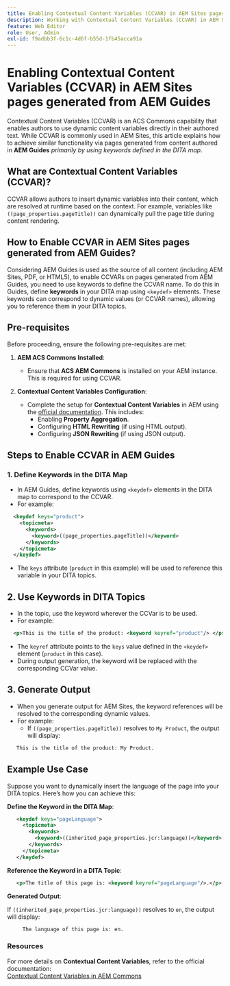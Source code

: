 ```yaml
---
title: Enabling Contextual Content Variables (CCVAR) in AEM Sites pages generated from AEM Guides
description: Working with Contextual Content Variables (CCVAR) in AEM Sites pages generated from AEM Guides
feature: Web Editor
role: User, Admin
exl-id: f9adbb3f-6c1c-4d6f-b55d-1fb45acca91a
---
```

# Enabling Contextual Content Variables (CCVAR) in AEM Sites pages generated from AEM Guides

Contextual Content Variables (CCVAR) is an ACS Commons capability that enables authors to use dynamic content variables directly in their authored text. While CCVAR is commonly used in AEM Sites, this article explains how to achieve similar functionality via pages generated from content authored in **AEM Guides** *primarily by using keywords defined in the DITA map*.


## What are Contextual Content Variables (CCVAR)?

CCVAR allows authors to insert dynamic variables into their content, which are resolved at runtime based on the context. For example, variables like `((page_properties.pageTitle))` can dynamically pull the page title during content rendering.


## How to Enable CCVAR in AEM Sites pages generated from AEM Guides?

Considering AEM Guides is used as the source of all content (including AEM Sites, PDF, or HTML5), to enable CCVARs on pages generated from AEM Guides, you need to use keywords to define the CCVAR name. To do this in Guides, define **keywords** in your DITA map using `<keydef>` elements. These keywords can correspond to dynamic values (or CCVAR names), allowing you to reference them in your DITA topics.


## Pre-requisites

Before proceeding, ensure the following pre-requisites are met:

1. **AEM ACS Commons Installed**:
   - Ensure that **ACS AEM Commons** is installed on your AEM instance. This is required for using CCVAR.

2. **Contextual Content Variables Configuration**:
   - Complete the setup for **Contextual Content Variables** in AEM using the [official documentation](https://adobe-consulting-services.github.io/acs-aem-commons/features/contextual-content-variables/index.html). This includes:
     - Enabling **Property Aggregation**.
     - Configuring **HTML Rewriting** (if using HTML output).
     - Configuring **JSON Rewriting** (if using JSON output).



## Steps to Enable CCVAR in AEM Guides

### 1. Define Keywords in the DITA Map

- In AEM Guides, define keywords using `<keydef>` elements in the DITA map to correspond to the CCVAR.
- For example:

```xml
  <keydef keys="product">
    <topicmeta>
      <keywords>
        <keyword>((page_properties.pageTitle))</keyword>
      </keywords>
    </topicmeta>
  </keydef>
```
  
- The `keys` attribute (`product` in this example) will be used to reference this variable in your DITA topics.


## 2. Use Keywords in DITA Topics

- In the topic, use the keyword wherever the CCVar is to be used.
- For example:

```xml
  <p>This is the title of the product: <keyword keyref="product"/> </p>
```
  
- The `keyref` attribute points to the `keys` value defined in the `<keydef>` element (`product` in this case).
- During output generation, the keyword will be replaced with the corresponding CCVar value.


## 3. Generate Output

- When you generate output for AEM Sites, the keyword references will be resolved to the corresponding dynamic values.
- For example:
  - If `((page_properties.pageTitle))` resolves to `My Product`, the output will display:

```xml
   This is the title of the product: My Product.
```


## Example Use Case

Suppose you want to dynamically insert the language of the page into your DITA topics. Here’s how you can achieve this:

**Define the Keyword in the DITA Map**:

```xml
   <keydef keys="pageLanguage">
     <topicmeta>
       <keywords>
         <keyword>((inherited_page_properties.jcr:language))</keyword>
       </keywords>
     </topicmeta>
   </keydef>
```

**Reference the Keyword in a DITA Topic**:

```xml
   <p>The title of this page is: <keyword keyref="pageLanguage"/>.</p>
```

**Generated Output**:

If `((inherited_page_properties.jcr:language))` resolves to `en`, the output will display:
    
```
     The language of this page is: en.
```

   
### Resources

For more details on **Contextual Content Variables**, refer to the official documentation:  
[Contextual Content Variables in AEM Commons](https://adobe-consulting-services.github.io/acs-aem-commons/features/contextual-content-variables/index.html)
